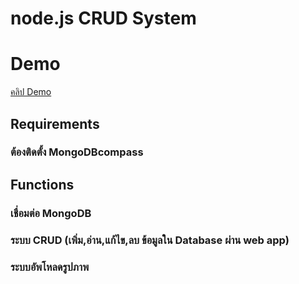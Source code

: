 # node.js CRUD System

# Demo
[คลิป Demo](https://www.youtube.com/watch?v=_B1H6XevrVA)
## Requirements
### ต้องติดตั้ง MongoDBcompass 

## Functions 
### เชื่อมต่อ MongoDB
### ระบบ CRUD (เพิ่ม,อ่าน,แก้ไข,ลบ ข้อมูลใน Database ผ่าน web app)

### ระบบอัพโหลดรูปภาพ

